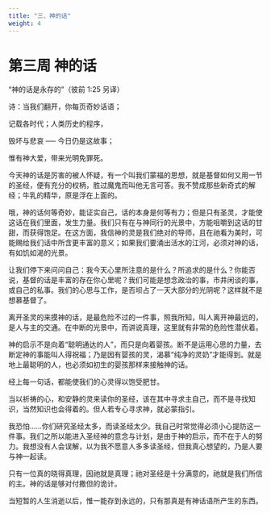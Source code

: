 ```yaml
---
title: "三、神的话"
weight: 4
---
```


# 第三周 神的话

“神的话是永存的”（彼前 1:25 另译）

诗：当我们翻开，你每页奇妙话语；

记载各时代；人类历史的程序，

毁坏与悲哀 ── 今日仍是这故事；

惟有神大爱，带来光明免罪死。

今天神的话是厉害的被人怀疑，有一个叫我们蒙福的思想，就是基督如何又用一节的圣经，便有充分的权柄，胜过魔鬼而叫他无言可答。我不赞成那些新奇式的解经；牛乳的精华，原是浮在上面的。

哦，神的话何等奇妙，能证实自己，话的本身是何等有力；但是只有圣灵，才能使这话在我们里面，发生力量。我们只有在与神同行的光景中，方能咀嚼到这话的甘甜，而获得饱足。在这方面，我信神的灵是我们绝对的导师，且在祂看为美时，可能赐给我们话中所含更丰富的意义；如果我们要涌出活水的江河，必须对神的话，有如饥如渴的光景。

让我们停下来问问自己：我今天心里所注意的是什么？所追求的是什么？你能否说，基督的话是丰富的存在你心里呢？我们可能是想念政治的事，市井闲谈的事，或自己的私事。我们的心思与工作，是否坝占了一天大部分的光阴呢？这样就不是想慕基督了。

离开圣灵的来摸神的话，是最危险不过的一件事，照我所知，叫人离开神最远的，是人与主的交通。在中断的光景中，而讲说真理，这里就有非常的危险性潜伏着。

神的启示不是向着“聪明通达的人”，而只是向着婴孩。断不是运用心思的力量，去断定神的事能叫人得祝福；乃是因有婴孩的灵，渴慕“纯净的灵奶”才能得到。就是地上最聪明的人，也必须如初生的婴孩那样来接触神的话。

经上每一句话，都能使我们的心灵得以饱受肥甘。

当以祈祷的心，和安静的灵来读你的圣经，该在其中寻求主自己，而不是寻找知识，当然知识也会得着的。但人若专心寻求神，就必蒙指引。

我恐怕……你们研究圣经太多，而读圣经太少。我自己时常觉得必须小心提防这一件事。我们之所以能进入圣经神的意念与计划，是由于神的启示，而不在于人的努力。我想没有人会误解，以为我不愿意人多多读圣经，但我真心想望的，乃是人要与神一起读。

只有一位真的晓得真理，因祂就是真理；祂对圣经是十分满意的，祂就是我们所信的主。神的话是够对付撒但的诡计。

当短暂的人生消逝以后，惟一能存到永远的，只有那真是有神话语所产生的东西。
